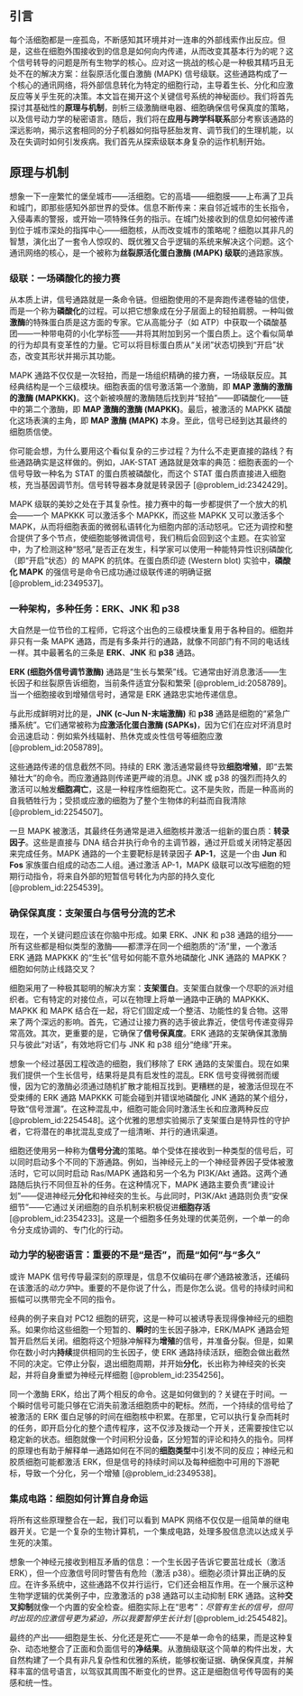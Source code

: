 ## 引言
每个活细胞都是一座孤岛，不断感知其环境并对一连串的外部线索作出反应。但是，这些在细胞外围接收到的信息是如何向内传递，从而改变其基本行为的呢？这个信号转导的问题是所有生物学的核心。应对这一挑战的核心是一种极其精巧且无处不在的解决方案：丝裂原活化蛋白激酶 (MAPK) 信号级联。这些通路构成了一个核心的通讯网络，将外部信息转化为特定的细胞行动，主导着生长、分化和应激反应等关乎生死的决策。本文旨在揭开这个关键信号系统的神秘面纱。我们将首先探讨其基础性的**原理与机制**，剖析三级激酶继电器、细胞确保信号保真度的策略，以及信号动力学的秘密语言。随后，我们将在**应用与跨学科联系**部分考察该通路的深远影响，揭示这套相同的分子机器如何指导胚胎发育、调节我们的生理机能，以及在失调时如何引发疾病。我们首先从探索级联本身复杂的运作机制开始。

## 原理与机制

想象一下一座繁忙的堡垒城市——活细胞。它的高墙——细胞膜——上布满了卫兵和城门，即那些感知外部世界的受体。信息不断传来：来自邻近城市的生长指令，入侵毒素的警报，或开始一项特殊任务的指示。在城门处接收到的信息如何被传递到位于城市深处的指挥中心——细胞核，从而改变城市的策略呢？细胞以其非凡的智慧，演化出了一套令人惊叹的、既优雅又合乎逻辑的系统来解决这个问题。这个通讯网络的核心，是一个被称为**丝裂原活化蛋白激酶 (MAPK) 级联**的通路家族。

### 级联：一场磷酸化的接力赛

从本质上讲，信号通路就是一条命令链。但细胞使用的不是奔跑传递卷轴的信使，而是一个称为**磷酸化**的过程。可以把它想象成在分子层面上的轻拍肩膀。一种叫做**激酶**的特殊蛋白质是这方面的专家。它从高能分子（如 ATP）中获取一个磷酸基团——一种带电荷的小化学标签——并将其附加到另一个蛋白质上。这个看似简单的行为却具有变革性的力量。它可以将目标蛋白质从“关闭”状态切换到“开启”状态，改变其形状并揭示其功能。

MAPK 通路不仅仅是一次轻拍，而是一场组织精确的接力赛，一场级联反应。其经典结构是一个三级模块。细胞表面的信号激活第一个激酶，即 **MAP 激酶的激酶的激酶 (MAPKKK)**。这个新被唤醒的激酶随后找到并“轻拍”——即磷酸化——链中的第二个激酶，即 **MAP 激酶的激酶 (MAPKK)**。最后，被激活的 MAPKK 磷酸化这场表演的主角，即 **MAP 激酶 (MAPK)** 本身。至此，信号已经到达其最终的细胞质信使。

你可能会想，为什么要用这个看似复杂的三步过程？为什么不走更直接的路线？有些通路确实是这样做的。例如，JAK-STAT 通路就是效率的典范：细胞表面的一个信号导致一种名为 STAT 的蛋白质被磷酸化，而这个 STAT 蛋白质直接进入细胞核，充当基因调节剂。信号转导器本身就是转录因子 [@problem_id:2342429]。

MAPK 级联的美妙之处在于其复杂性。接力赛中的每一步都提供了一个放大的机会——一个 MAPKKK 可以激活多个 MAPKK，而这些 MAPKK 又可以激活多个 MAPK，从而将细胞表面的微弱私语转化为细胞内部的活动怒吼。它还为调控和整合提供了多个节点，使细胞能够微调信号，我们稍后会回到这个主题。在实验室中，为了检测这种“怒吼”是否正在发生，科学家可以使用一种能特异性识别磷酸化（即“开启”状态）的 MAPK 的抗体。在蛋白质印迹 (Western blot) 实验中，**磷酸化 MAPK** 的强信号是命令已成功通过级联传递的明确证据 [@problem_id:2349537]。

### 一种架构，多种任务：ERK、JNK 和 p38

大自然是一位节俭的工程师，它将这个出色的三级模块重复用于各种目的。细胞并非只有一条 MAPK 通路，而是有多条并行的通路，就像不同部门有不同的电话线一样。其中最著名的三条是 **ERK**、**JNK** 和 **p38** 通路。

**ERK (细胞外信号调节激酶)** 通路是“生长与繁荣”线。它通常由好消息激活——生长因子和丝裂原告诉细胞，当前条件适宜分裂和繁荣 [@problem_id:2058789]。当一个细胞接收到增殖信号时，通常是 ERK 通路忠实地传递信息。

与此形成鲜明对比的是，**JNK (c-Jun N-末端激酶)** 和 **p38** 通路是细胞的“紧急广播系统”。它们通常被称为**应激活化蛋白激酶 (SAPKs)**，因为它们在应对坏消息时会迅速启动：例如紫外线辐射、热休克或炎性信号等细胞应激 [@problem_id:2058789]。

这些通路传递的信息截然不同。持续的 ERK 激活通常最终导致**细胞增殖**，即“去繁殖壮大”的命令。而应激通路则传递更严峻的消息。JNK 或 p38 的强烈而持久的激活可以触发**细胞凋亡**，这是一种程序性细胞死亡。这不是失败，而是一种高尚的自我牺牲行为；受损或应激的细胞为了整个生物体的利益而自我清除 [@problem_id:2254507]。

一旦 MAPK 被激活，其最终任务通常是进入细胞核并激活一组新的蛋白质：**转录因子**。这些是直接与 DNA 结合并执行命令的主调节器，通过开启或关闭特定基因来完成任务。MAPK 通路的一个主要靶标是转录因子 **AP-1**，这是一个由 **Jun** 和 **Fos** 家族蛋白组成的动态二人组。通过激活 AP-1，MAPK 级联可以改写细胞的短期行动指令，将来自外部的短暂信号转化为内部的持久变化 [@problem_id:2254539]。

### 确保保真度：支架蛋白与信号分流的艺术

现在，一个关键问题应该在你脑中形成。如果 ERK、JNK 和 p38 通路的组分——所有这些都是相似类型的激酶——都漂浮在同一个细胞质的“汤”里，一个激活 ERK 通路 MAPKKK 的“生长”信号如何能不意外地磷酸化 JNK 通路的 MAPKK？细胞如何防止线路交叉？

细胞采用了一种极其聪明的解决方案：**支架蛋白**。支架蛋白就像一个尽职的派对组织者。它有特定的对接位点，可以在物理上将单一通路中正确的 MAPKKK、MAPKK 和 MAPK 结合在一起，将它们固定成一个整洁、功能性的复合物。这带来了两个深远的影响。首先，它通过让接力赛的选手彼此靠近，使信号传递变得异常高效。其次，更重要的是，它确保了**信号保真度**。ERK 通路的支架确保其激酶只与彼此“对话”，有效地将它们与 JNK 和 p38 组分“绝缘”开来。

想象一个经过基因工程改造的细胞，我们移除了 ERK 通路的支架蛋白。现在如果我们提供一个生长信号，结果将是具有启发性的混乱。ERK 信号变得微弱而缓慢，因为它的激酶必须通过随机扩散才能相互找到。更糟糕的是，被激活但现在不受束缚的 ERK 通路 MAPKKK 可能会碰到并错误地磷酸化 JNK 通路的某个组分，导致“信号泄漏”。在这种混乱中，细胞可能会同时激活生长和应激两种反应 [@problem_id:2254548]。这个优雅的思想实验揭示了支架蛋白是特异性的守护者，它将潜在的串扰混乱变成了一组清晰、并行的通讯渠道。

细胞还使用另一种称为**信号分流**的策略。单个受体在接收到一种类型的信号后，可以同时启动多个不同的下游通路。例如，当神经元上的一个神经营养因子受体被激活时，它可以同时启动 Ras/MAPK 通路和另一个名为 PI3K/Akt 通路。这两个通路随后执行不同但互补的任务。在这种情况下，MAPK 通路主要负责“建设计划”——促进神经元**分化**和神经突的生长。与此同时，PI3K/Akt 通路则负责“安保细节”——它通过关闭细胞的自杀机制来积极促进**细胞存活** [@problem_id:2354233]。这是一个细胞多任务处理的优美范例，一个单一的命令分支成协调的、专门化的行动。

### 动力学的秘密语言：重要的不是“是否”，而是“如何”与“多久”

或许 MAPK 信号传导最深刻的原理是，信息不仅编码在*哪个*通路被激活，还编码在该激活的*动力学*中。重要的不是你说了什么，而是你怎么说。信号的持续时间和振幅可以携带完全不同的指令。

经典的例子来自对 PC12 细胞的研究，这是一种可以被诱导表现得像神经元的细胞系。如果你给这些细胞一个短暂的、**瞬时**的生长因子脉冲，ERK/MAPK 通路会短暂开启然后关闭。细胞将这个短脉冲解释为**增殖**的信号，并准备分裂。但是，如果你在数小时内**持续**提供相同的生长因子，使 ERK 通路持续活跃，细胞会做出截然不同的决定。它停止分裂，退出细胞周期，并开始**分化**，长出称为神经突的长突起，并将自身重塑为神经元样细胞 [@problem_id:2354256]。

同一个激酶 ERK，给出了两个相反的命令。这是如何做到的？关键在于时间。一个瞬时信号可能只够在它消失前激活细胞质中的靶标。然而，一个持续的信号给了被激活的 ERK 蛋白足够的时间在细胞核中积累。在那里，它可以执行复杂而耗时的任务，即开启分化的整个遗传程序，这不仅涉及拨动一个开关，还需要按住它以稳定新的状态。细胞就像一个时间积分设备，区分短暂的评论和持久的指令。同样的原理也有助于解释单一通路如何在不同的**细胞类型**中引发不同的反应；神经元和胶质细胞可能都激活 ERK，但是信号的持续时间以及每种细胞中可用的下游靶标，导致一个分化，另一个增殖 [@problem_id:2349538]。

### 集成电路：细胞如何计算自身命运

将所有这些原理整合在一起，我们可以看到 MAPK 网络不仅仅是一组简单的继电器开关。它是一个复杂的生物计算机，一个集成电路，处理多股信息流以达成关乎生死的决策。

想象一个神经元接收到相互矛盾的信息：一个生长因子告诉它要茁壮成长（激活 ERK），但一个应激信号同时警告有危险（激活 p38）。细胞必须计算出正确的反应。在许多系统中，这些通路不仅并行运行，它们还会相互作用。在一个展示这种生物学逻辑的优美例子中，应激激活的 p38 通路可以主动抑制 ERK 通路。这种**交叉抑制**就像一个内置的安全检查。细胞实际上在“思考”：*尽管有生长的信号，但同时出现的应激信号更为紧迫，所以我要暂停生长计划* [@problem_id:2545482]。

最终的产出——细胞是生长、分化还是死亡——不是单一命令的结果，而是这种复杂、动态地整合了正面和负面信号的**净结果**。从激酶级联这个简单的构件出发，大自然构建了一个具有非凡复杂性和优雅的系统，能够权衡证据、确保保真度，并解释丰富的信号语言，以驾驭其周围不断变化的世界。这正是细胞信号传导固有的美感和统一性。

